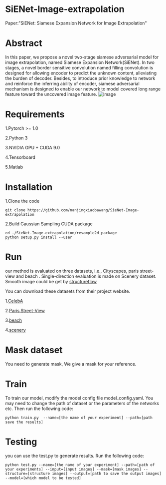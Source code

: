 # SiENet-Image-extrapolation
Paper:"SiENet: Siamese Expansion Network for Image Extrapolation"
# Abstract
In this paper, we propose a novel two-stage siamese adversarial model for image extrapolation, named Siamese Expansion Network(SiENet). In two stages, a novel border sensitive convolution named filling convolution is designed for allowing encoder to predict the unknown content, alleviating the burden of decoder. Besides, to introduce prior knowledge to network and reinforce the inferring ability of encoder, siamese adversarial mechanism is designed to enable our network to model covered long range feature toward the uncovered image feature.
 ![image](https://github.com/nanjingxiaobawang/SieNet-Image-extrapolation/blob/master/structure.png)
# Requirements

1.Pytorch >= 1.0

2.Python 3

3.NVIDIA GPU + CUDA 9.0

4.Tensorboard

5.Matlab



# Installation

1.Clone the code


```
git clone https://github.com/nanjingxiaobawang/SieNet-Image-extrapolation
```


2.Build Gaussian Sampling CUDA package


```
cd ./SieNet-Image-extrapolation/resample2d_package
python setup.py install --user
```



# Run 
our method is evaluated on three datasets, i.e., Cityscapes, paris street-view and beach . Single-direction evaluation is made on Scenery dataset. Smooth image
could be get by [structureflow](https://github.com/RenYurui/StructureFlow)

You can download these datasets from their project website.

1.[CelebA](http://mmlab.ie.cuhk.edu.hk/projects/CelebA.html)

2.[Paris Street-View](https://github.com/pathak22/context-encoder)

3.[beach](https://github.com/bendangnuksung/Image-OutPainting)

4.[scenery](https://github.com/z-x-yang/NS-Outpainting)

# Mask dataset
You need to generate mask, We give a mask for your reference.

# Train

To train our model, modify the model config file model_config.yaml. You may need to change the path of dataset or the parameters of the networks etc. Then run the following code:

```
python train.py  --name=[the name of your experiment] --path=[path save the results]
```

# Testing

 you can use the test.py to generate results. Run the following code:

```
python test.py --name=[the name of your experiment] --path=[path of your experiments] --input=[input images] --mask=[mask images] --structure=[structure images] --output=[path to save the output images] --model=[which model to be tested]
```
